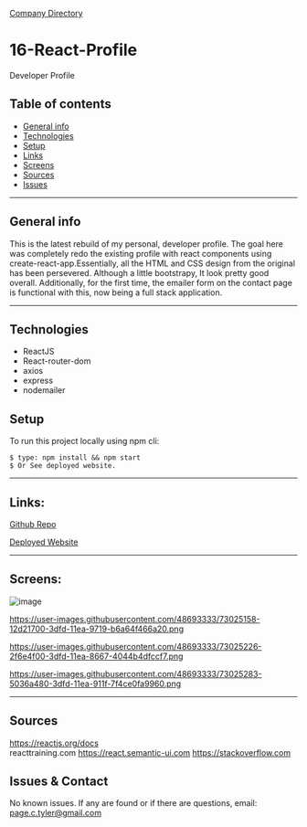[Company Directory](https://page-tyler.herokuapp.com/contact)


# 16-React-Profile

Developer Profile

## Table of contents
* [General info](#general-info)
* [Technologies](#technologies)
* [Setup](#setup)
* [Links](#links)
* [Screens](#screen-grabs)
* [Sources](#sources)
* [Issues](#issues)

___

## General info
This is the latest rebuild of my personal, developer profile. The goal here was completely redo the existing profile with react components using create-react-app.Essentially, all the HTML and CSS design from the original has been persevered.  Although a little bootstrapy, It look pretty good overall. Additionally, for the first time, the emailer form on the contact page is functional with this, now being a full stack application.  

___

## Technologies
* ReactJS
* React-router-dom
* axios
* express
* nodemailer

	
## Setup
To run this project locally using npm cli:
```
$ type: npm install && npm start
$ Or See deployed website.  
```
___

## Links:

[Github Repo](https://github.com/drthisguy/17-react-portfolio)

[Deployed Website](https://page-tyler.herokuapp.com/contact)

___

## Screens:
![image](https://user-images.githubusercontent.com/48693333/77214735-cc402680-6ae6-11ea-88a1-5e0458bc433a.png)

https://user-images.githubusercontent.com/48693333/73025158-12d21700-3dfd-11ea-9719-b6a64f466a20.png

https://user-images.githubusercontent.com/48693333/73025226-2f6e4f00-3dfd-11ea-8667-4044b4dfccf7.png

https://user-images.githubusercontent.com/48693333/73025283-5036a480-3dfd-11ea-911f-7f4ce0fa9960.png

___

## Sources
https://reactjs.org/docs  
reacttraining.com
https://react.semantic-ui.com
https://stackoverflow.com


## Issues & Contact

No known issues.  If any are found or if there are questions, email:  
page.c.tyler@gmail.com 